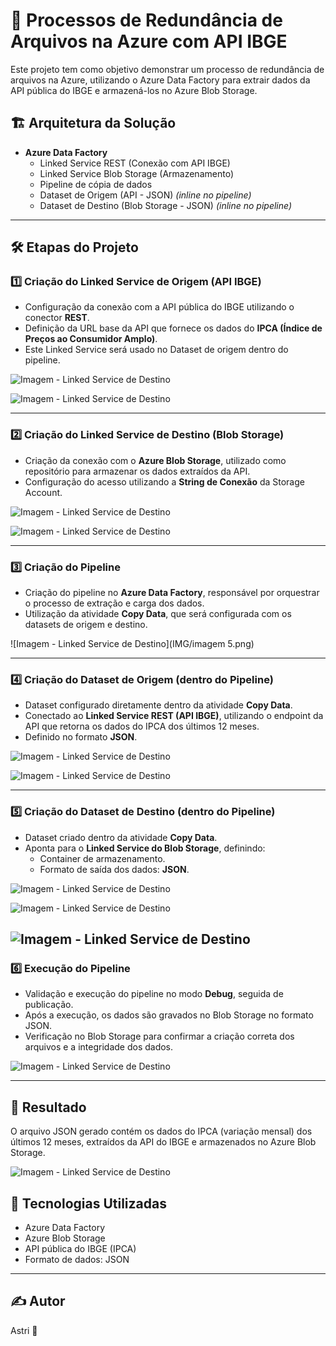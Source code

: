 
# 🔗 Processos de Redundância de Arquivos na Azure com API IBGE

Este projeto tem como objetivo demonstrar um processo de redundância de arquivos na Azure, utilizando o Azure Data Factory para extrair dados da API pública do IBGE e armazená-los no Azure Blob Storage.

## 🏗️ Arquitetura da Solução
- **Azure Data Factory**
  - Linked Service REST (Conexão com API IBGE)
  - Linked Service Blob Storage (Armazenamento)
  - Pipeline de cópia de dados
  - Dataset de Origem (API - JSON) *(inline no pipeline)*
  - Dataset de Destino (Blob Storage - JSON) *(inline no pipeline)*

---

## 🛠️ Etapas do Projeto

### 1️⃣ Criação do Linked Service de Origem (API IBGE)
- Configuração da conexão com a API pública do IBGE utilizando o conector **REST**.
- Definição da URL base da API que fornece os dados do **IPCA (Índice de Preços ao Consumidor Amplo)**.
- Este Linked Service será usado no Dataset de origem dentro do pipeline.

![Imagem - Linked Service de Destino](IMG/imagem1.png)

![Imagem - Linked Service de Destino](IMG/imagem2.png)

---

### 2️⃣ Criação do Linked Service de Destino (Blob Storage)
- Criação da conexão com o **Azure Blob Storage**, utilizado como repositório para armazenar os dados extraídos da API.
- Configuração do acesso utilizando a **String de Conexão** da Storage Account.

![Imagem - Linked Service de Destino](IMG/imagem3.png)

![Imagem - Linked Service de Destino](IMG/imagem4.png)

---

### 3️⃣ Criação do Pipeline
- Criação do pipeline no **Azure Data Factory**, responsável por orquestrar o processo de extração e carga dos dados.
- Utilização da atividade **Copy Data**, que será configurada com os datasets de origem e destino.

![Imagem - Linked Service de Destino](IMG/imagem 5.png)

---

### 4️⃣ Criação do Dataset de Origem (dentro do Pipeline)
- Dataset configurado diretamente dentro da atividade **Copy Data**.
- Conectado ao **Linked Service REST (API IBGE)**, utilizando o endpoint da API que retorna os dados do IPCA dos últimos 12 meses.
- Definido no formato **JSON**.

![Imagem - Linked Service de Destino](IMG/imagem6.png)

![Imagem - Linked Service de Destino](IMG/imagem7.png)

---

### 5️⃣ Criação do Dataset de Destino (dentro do Pipeline)
- Dataset criado dentro da atividade **Copy Data**.
- Aponta para o **Linked Service do Blob Storage**, definindo:
  - Container de armazenamento.
  - Formato de saída dos dados: **JSON**.

![Imagem - Linked Service de Destino](IMG/imagem8.png)

![Imagem - Linked Service de Destino](IMG/imagem9.png)

![Imagem - Linked Service de Destino](IMG/imagem_destino_container.png)
---

### 6️⃣ Execução do Pipeline
- Validação e execução do pipeline no modo **Debug**, seguida de publicação.
- Após a execução, os dados são gravados no Blob Storage no formato JSON.
- Verificação no Blob Storage para confirmar a criação correta dos arquivos e a integridade dos dados.

![Imagem - Linked Service de Destino](IMG/imagem10.png)

---

## 📄 Resultado
O arquivo JSON gerado contém os dados do IPCA (variação mensal) dos últimos 12 meses, extraídos da API do IBGE e armazenados no Azure Blob Storage.

![Imagem - Linked Service de Destino](IMG/imagem12.png)

## 🚀 Tecnologias Utilizadas
- Azure Data Factory
- Azure Blob Storage
- API pública do IBGE (IPCA)
- Formato de dados: JSON

---

## ✍️ Autor
Astri 🚀
